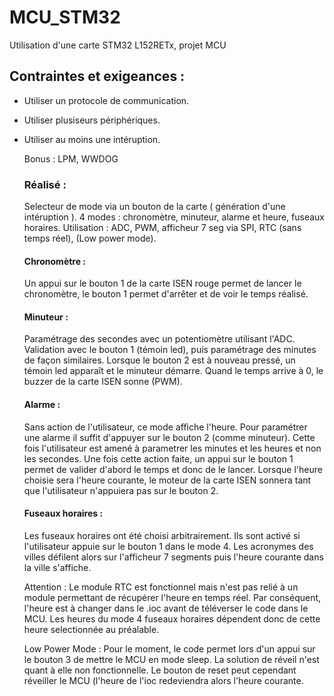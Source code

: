 # MCU_STM32

Utilisation d'une carte STM32 L152RETx, projet MCU

## Contraintes et exigeances : 
- Utiliser un protocole de communication.
- Utiliser plusiseurs périphériques.
- Utiliser au moins une intéruption.

  Bonus : LPM, WWDOG

  ### Réalisé :
  Selecteur de mode via un bouton de la carte ( génération d'une intéruption ).
  4 modes : chronomètre, minuteur, alarme et heure, fuseaux horaires.
  Utilisation : ADC, PWM, afficheur 7 seg via SPI, RTC (sans temps réel), (Low power mode).

  #### Chronomètre :
  Un appui sur le bouton 1 de la carte ISEN rouge permet de lancer le chronomètre, le bouton 1 permet d'arrêter et de voir le temps réalisé.

  #### Minuteur :
  Paramétrage des secondes avec un potentiomètre utilisant l'ADC. Validation avec le bouton 1 (témoin led), puis paramétrage des minutes de façon similaires.
  Lorsque le bouton 2 est à nouveau pressé, un témoin led apparaît et le minuteur démarre.
  Quand le temps arrive à 0, le buzzer de la carte ISEN sonne (PWM).

  #### Alarme :
  Sans action de l'utilisateur, ce mode affiche l'heure.
  Pour paramétrer une alarme il suffit d'appuyer sur le bouton 2 (comme minuteur).
  Cette fois l'utilisateur est amené à parametrer les minutes et les heures et non les secondes.
  Une fois cette action faite, un appui sur le bouton 1 permet de valider d'abord le temps et donc de le lancer.
  Lorsque l'heure choisie sera l'heure courante, le moteur de la carte ISEN sonnera tant que l'utilisateur n'appuiera pas sur le bouton 2.

  #### Fuseaux horaires :
  Les fuseaux horaires ont été choisi arbitrairement. Ils sont activé si l'utilisateur appuie sur le bouton 1 dans le mode 4.
  Les acronymes des villes défilent alors sur l'afficheur 7 segments puis l'heure courante dans la ville s'affiche.

  Attention : Le module RTC est fonctionnel mais n'est pas relié à un module permettant de récupérer l'heure en temps réel.
  Par conséquent, l'heure est à changer dans le .ioc avant de téléverser le code dans le MCU. Les heures du mode 4 fuseaux horaires dépendent donc de cette heure selectionnée au préalable.

  Low Power Mode : Pour le moment, le code permet lors d'un appui sur le bouton 3 de mettre le MCU en mode sleep. La solution de réveil n'est quant à elle non fonctionnelle. Le bouton de reset peut cependant réveiller le MCU (l'heure de l'ioc redeviendra alors l'heure courante.
